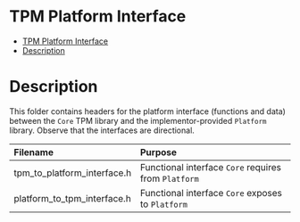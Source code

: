 # TPM Platform Interface

- [TPM Platform Interface](#tpm-platform-interface)
- [Description](#description)

# Description

This folder contains headers for the platform interface (functions and data) between the `Core` TPM library and the implementor-provided `Platform` library.
Observe that the interfaces are directional.

| Filename                    | Purpose                                              |
| :-------------------------- | :--------------------------------------------------- |
| tpm_to_platform_interface.h | Functional interface `Core` requires from `Platform` |
| platform_to_tpm_interface.h | Functional interface `Core` exposes to `Platform`    |
